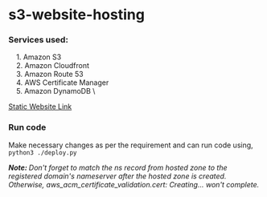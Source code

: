 # s3-website-hosting
### <b> Services used: </b></br>
&nbsp;&nbsp;&nbsp;&nbsp;1. Amazon S3 \
&nbsp;&nbsp;&nbsp;&nbsp;2. Amazon Cloudfront \
&nbsp;&nbsp;&nbsp;&nbsp;3. Amazon Route 53 \
&nbsp;&nbsp;&nbsp;&nbsp;4. AWS Certificate Manager \
&nbsp;&nbsp;&nbsp;&nbsp;5. Amazon DynamoDB \

[Static Website Link](https://github.com/dhanbdrkarki1/Health-club-frontend.git)

### Run code
Make necessary changes as per the requirement and can run code using,
`python3 ./deploy.py`

<i><B>Note: </b>Don't forget to match the ns record from hosted zone to the registered 
domain's nameserver after the hosted zone is created.
Otherwise, aws_acm_certificate_validation.cert: Creating... won't complete.</i>